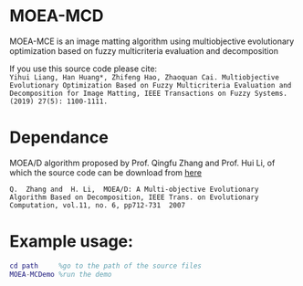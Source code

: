 # MOEA-MCD
MOEA-MCE is an image matting algorithm using multiobjective evolutionary optimization based on fuzzy multicriteria evaluation and decomposition  

If you use this source code please cite:  
```Yihui Liang, Han Huang*, Zhifeng Hao, Zhaoquan Cai. Multiobjective Evolutionary Optimization Based on Fuzzy Multicriteria Evaluation and Decomposition for Image Matting, IEEE Transactions on Fuzzy Systems. (2019) 27(5): 1100-1111.```
# Dependance
MOEA/D algorithm proposed by Prof. Qingfu Zhang and Prof. Hui Li, of which the source code can be download from [here](https://dces.essex.ac.uk/staff/zhang/webofmoead.htm)  

```Q.  Zhang and  H. Li,  MOEA/D: A Multi-objective Evolutionary Algorithm Based on Decomposition, IEEE Trans. on Evolutionary Computation, vol.11, no. 6, pp712-731  2007```
# Example usage:
```matlab
cd path     %go to the path of the source files
MOEA-MCDemo %run the demo
```